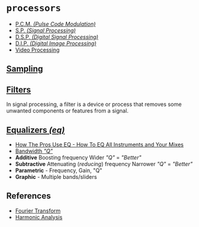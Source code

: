# `processors`

  - [P.C.M. _(Pulse Code Modulation)_](https://en.wikipedia.org/wiki/Pulse-code_modulation)
  - [S.P. _(Signal Processing)_](https://en.wikipedia.org/wiki/Signal_processing)
  - [D.S.P. _(Digital Signal Processing)_](https://en.wikipedia.org/wiki/Digital_signal_processing)
  - [D.I.P. _(Digital Image Processing)_](https://en.wikipedia.org/wiki/Digital_image_processing)
  - [Video Processing](https://en.wikipedia.org/wiki/Video_processing)


## [Sampling](https://en.wikipedia.org/wiki/Sampling_(signal_processing))


## [Filters](https://en.wikipedia.org/wiki/Filter_(signal_processing))

In signal processing, a filter is a device or process that removes some unwanted components or features from a signal.


## [Equalizers _(eq)_](https://en.wikipedia.org/wiki/Equalization_(audio))

  - [How The Pros Use EQ - How To EQ All Instruments and Your Mixes](https://www.youtube.com/watch?v=EAGC2fUAU1M)
  - [Bandwidth _"Q"_](https://en.wikipedia.org/wiki/Bandwidth_(signal_processing))
  - **Additive** Boosting frequency Wider _"Q"_ = _"Better"_
  - **Subtractive** Attenuating (_reducing_) frequency Narrower _"Q"_ = _"Better"_
  - **Parametric** - Frequency, Gain, "Q"
  - **Graphic** - Multiple bands/sliders


## References

  - [Fourier Transform](https://en.wikipedia.org/wiki/Fourier_transform)
  - [Harmonic Analysis](https://en.wikipedia.org/wiki/Harmonic_analysis)
